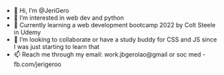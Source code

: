 - 👋 Hi, I’m @JeriGero
- 👀 I’m interested in web dev and python 
- 🌱 Currently learning a web development bootcamp 2022 by Colt Steele in Udemy
- 💞️ I’m looking to collaborate or have a study buddy for CSS and JS since I was just starting to learn that
- 📫 Reach me through my email: work.jbgerolao@gmail or soc med - fb.com/jerigeroo

<!---
JeriGero/JeriGero is a ✨ special ✨ repository because its `README.md` (this file) appears on your GitHub profile.
You can click the Preview link to take a look at your changes.
--->
